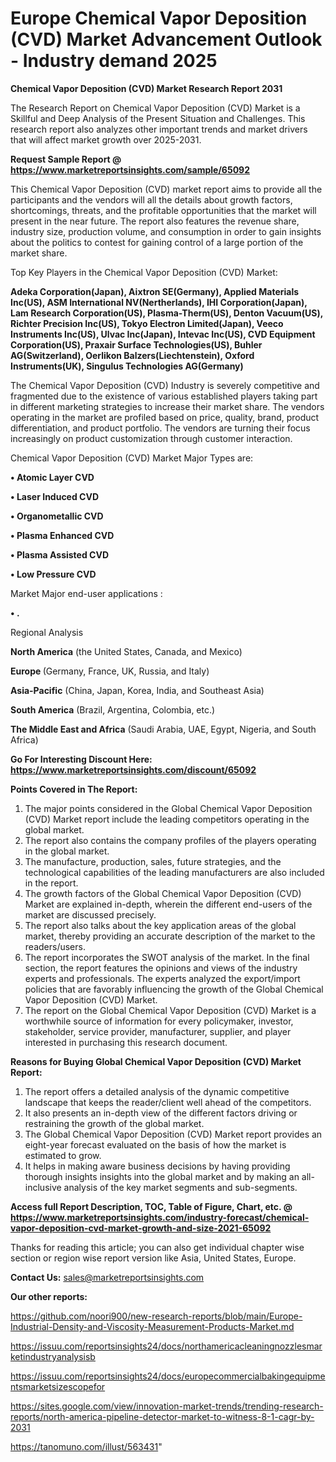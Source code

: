 # Europe Chemical Vapor Deposition (CVD) Market Advancement Outlook - Industry demand 2025

<strong>Chemical Vapor Deposition (CVD) Market Research Report 2031</strong>

The Research Report on Chemical Vapor Deposition (CVD) Market is a Skillful and Deep Analysis of the Present Situation and Challenges. This research report also analyzes other important trends and market drivers that will affect market growth over 2025-2031.

<strong>Request Sample Report @ <a href=https://www.marketreportsinsights.com/sample/65092>https://www.marketreportsinsights.com/sample/65092</a></strong>

This Chemical Vapor Deposition (CVD) market report aims to provide all the participants and the vendors will all the details about growth factors, shortcomings, threats, and the profitable opportunities that the market will present in the near future. The report also features the revenue share, industry size, production volume, and consumption in order to gain insights about the politics to contest for gaining control of a large portion of the market share.

Top Key Players in the Chemical Vapor Deposition (CVD) Market:

<strong>Adeka Corporation(Japan), Aixtron SE(Germany), Applied Materials Inc(US), ASM International NV(Nertherlands), IHI Corporation(Japan), Lam Research Corporation(US), Plasma-Therm(US), Denton Vacuum(US), Richter Precision Inc(US), Tokyo Electron Limited(Japan), Veeco Instruments Inc(US), Ulvac Inc(Japan), Intevac Inc(US), CVD Equipment Corporation(US), Praxair Surface Technologies(US), Buhler AG(Switzerland), Oerlikon Balzers(Liechtenstein), Oxford Instruments(UK), Singulus Technologies AG(Germany)</strong>

The Chemical Vapor Deposition (CVD) Industry is severely competitive and fragmented due to the existence of various established players taking part in different marketing strategies to increase their market share. The vendors operating in the market are profiled based on price, quality, brand, product differentiation, and product portfolio. The vendors are turning their focus increasingly on product customization through customer interaction.

Chemical Vapor Deposition (CVD) Market Major Types are:

<strong>• Atomic Layer CVD

• Laser Induced CVD

• Organometallic CVD

• Plasma Enhanced CVD

• Plasma Assisted CVD

• Low Pressure CVD</strong>

Market Major end-user applications :

<strong>• .</strong>

Regional Analysis

</u><strong><b>North America</b></strong> (the United States, Canada, and Mexico)

<strong><b>Europe </b></strong>(Germany, France, UK, Russia, and Italy)

<strong><b>Asia-Pacific</b></strong> (China, Japan, Korea, India, and Southeast Asia)

<strong><b>South America</b></strong> (Brazil, Argentina, Colombia, etc.)

<strong><b>The Middle East and Africa</b></strong> (Saudi Arabia, UAE, Egypt, Nigeria, and South Africa)

<strong>Go For Interesting Discount Here: <a href=https://www.marketreportsinsights.com/discount/65092>https://www.marketreportsinsights.com/discount/65092</a></strong>

<strong>Points Covered in The Report:</strong>
<ol>
  <li>The major points considered in the Global Chemical Vapor Deposition (CVD) Market report include the leading competitors operating in the global market.</li>
  <li>The report also contains the company profiles of the players operating in the global market.</li>
  <li>The manufacture, production, sales, future strategies, and the technological capabilities of the leading manufacturers are also included in the report.</li>
  <li>The growth factors of the Global Chemical Vapor Deposition (CVD) Market are explained in-depth, wherein the different end-users of the market are discussed precisely.</li>
  <li>The report also talks about the key application areas of the global market, thereby providing an accurate description of the market to the readers/users.</li>
  <li>The report incorporates the SWOT analysis of the market. In the final section, the report features the opinions and views of the industry experts and professionals. The experts analyzed the export/import policies that are favorably influencing the growth of the Global Chemical Vapor Deposition (CVD) Market.</li>
  <li>The report on the Global Chemical Vapor Deposition (CVD) Market is a worthwhile source of information for every policymaker, investor, stakeholder, service provider, manufacturer, supplier, and player interested in purchasing this research document.</li>
</ol>
<strong>Reasons for Buying Global Chemical Vapor Deposition (CVD) Market Report:</strong>

<ol>
  <li>The report offers a detailed analysis of the dynamic competitive landscape that keeps the reader/client well ahead of the competitors.</li>
  <li>It also presents an in-depth view of the different factors driving or restraining the growth of the global market.</li>
  <li>The Global Chemical Vapor Deposition (CVD) Market report provides an eight-year forecast evaluated on the basis of how the market is estimated to grow.</li>
  <li>It helps in making aware business decisions by having providing thorough insights insights into the global market and by making an all-inclusive analysis of the key market segments and sub-segments.</li>
</ol>
<strong>Access full Report Description, TOC, Table of Figure, Chart, etc. @ <a href=https://www.marketreportsinsights.com/industry-forecast/chemical-vapor-deposition-cvd-market-growth-and-size-2021-65092>https://www.marketreportsinsights.com/industry-forecast/chemical-vapor-deposition-cvd-market-growth-and-size-2021-65092</a></strong>


Thanks for reading this article; you can also get individual chapter wise section or region wise report version like Asia, United States, Europe.

<strong>Contact Us:</strong>
sales@marketreportsinsights.com

<strong>Our other reports:</strong>

<a href=https://github.com/noori900/new-research-reports/blob/main/Europe-Industrial-Density-and-Viscosity-Measurement-Products-Market.md>https://github.com/noori900/new-research-reports/blob/main/Europe-Industrial-Density-and-Viscosity-Measurement-Products-Market.md</a>

<a href=https://issuu.com/reportsinsights24/docs/northamericacleaningnozzlesmarketindustryanalysisb>https://issuu.com/reportsinsights24/docs/northamericacleaningnozzlesmarketindustryanalysisb</a>

<a href=https://issuu.com/reportsinsights24/docs/europecommercialbakingequipmentsmarketsizescopefor>https://issuu.com/reportsinsights24/docs/europecommercialbakingequipmentsmarketsizescopefor</a>

<a href=https://sites.google.com/view/innovation-market-trends/trending-research-reports/north-america-pipeline-detector-market-to-witness-8-1-cagr-by-2031>https://sites.google.com/view/innovation-market-trends/trending-research-reports/north-america-pipeline-detector-market-to-witness-8-1-cagr-by-2031</a>

<a href=https://tanomuno.com/illust/563431>https://tanomuno.com/illust/563431</a>"
